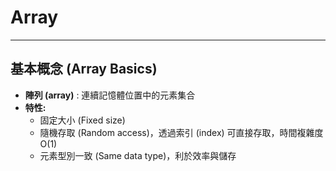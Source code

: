 # Array
---
## 基本概念 (Array Basics)

- **陣列 (array)** : 連續記憶體位置中的元素集合  
- **特性:**
  - 固定大小 (Fixed size)  
  - 隨機存取 (Random access)，透過索引 (index) 可直接存取，時間複雜度 O(1)  
  - 元素型別一致 (Same data type)，利於效率與儲存  
